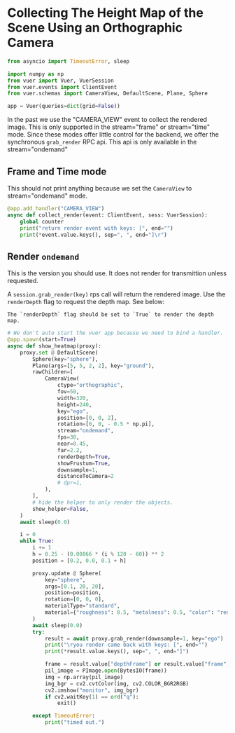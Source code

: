 
# Collecting The Height Map of the Scene Using an Orthographic Camera


```python
from asyncio import TimeoutError, sleep

import numpy as np
from vuer import Vuer, VuerSession
from vuer.events import ClientEvent
from vuer.schemas import CameraView, DefaultScene, Plane, Sphere

app = Vuer(queries=dict(grid=False))
```

In the past we use the "CAMERA_VIEW" event to collect the rendered image. This is only supported
in the stream="frame" or stream="time" mode. Since these modes offer little control for the backend,
we offer the synchronous `grab_render` RPC api. This api is only available in the stream="ondemand"

## Frame and Time mode

This should not print anything because we set the `CameraView` to stream="ondemand" mode.

```python
@app.add_handler("CAMERA_VIEW")
async def collect_render(event: ClientEvent, sess: VuerSession):
    global counter
    print("return render event with keys: [", end="")
    print(*event.value.keys(), sep=", ", end="]\r")
```

## Render `ondemand`

This is the version you should use. It does not render for transmittion
unless requested. 

A `session.grab_render(key)` rps call will return the rendered image. Use the `renderDepth` flag to request the depth map. See below:

```{admonition} Depth Rendering
The `renderDepth` flag should be set to `True` to render the depth map.
```

```python
# We don't auto start the vuer app because we need to bind a handler.
@app.spawn(start=True)
async def show_heatmap(proxy):
    proxy.set @ DefaultScene(
        Sphere(key="sphere"),
        Plane(args=[5, 5, 2, 2], key="ground"),
        rawChildren=[
            CameraView(
                ctype="orthographic",
                fov=50,
                width=320,
                height=240,
                key="ego",
                position=[0, 0, 2],
                rotation=[0, 0, - 0.5 * np.pi],
                stream="ondemand",
                fps=30,
                near=0.45,
                far=2.2,
                renderDepth=True,
                showFrustum=True,
                downsample=1,
                distanceToCamera=2
                # dpr=1,
            ),
        ],
        # hide the helper to only render the objects.
        show_helper=False,
    )
    await sleep(0.0)

    i = 0
    while True:
        i += 1
        h = 0.25 - (0.00866 * (i % 120 - 60)) ** 2
        position = [0.2, 0.0, 0.1 + h]

        proxy.update @ Sphere(
            key="sphere",
            args=[0.1, 20, 20],
            position=position,
            rotation=[0, 0, 0],
            materialType="standard",
            material={"roughness": 0.5, "metalness": 0.5, "color": "red"},
        )
        await sleep(0.0)
        try:
            result = await proxy.grab_render(downsample=1, key="ego")
            print("\ryou render came back with keys: [", end="")
            print(*result.value.keys(), sep=", ", end="]")

            frame = result.value["depthFrame"] or result.value["frame"]
            pil_image = PImage.open(BytesIO(frame))
            img = np.array(pil_image)
            img_bgr = cv2.cvtColor(img, cv2.COLOR_BGR2RGB)
            cv2.imshow("monitor", img_bgr)
            if cv2.waitKey(1) == ord("q"):
                exit()

        except TimeoutError:
            print("timed out.")
```
